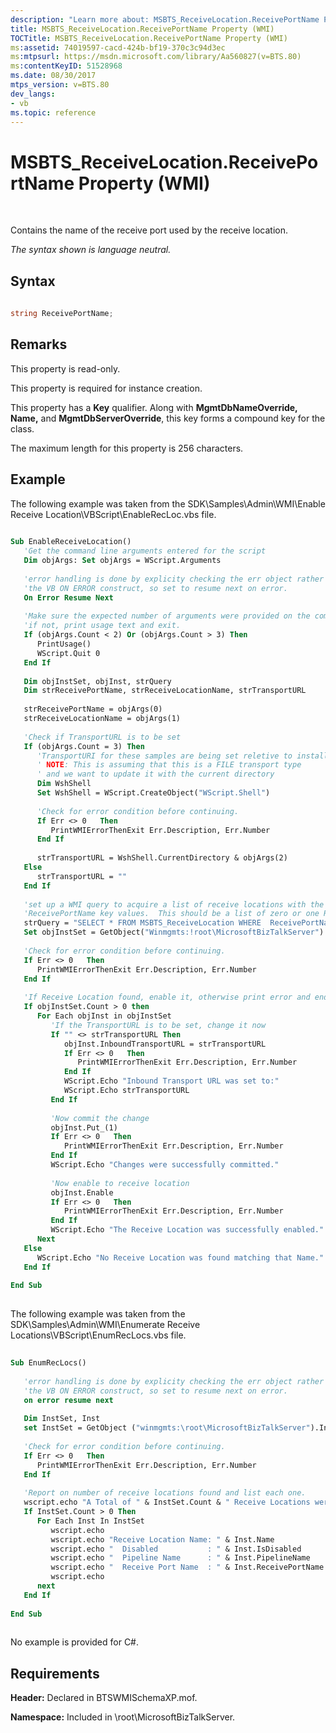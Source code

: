 ```yaml
---
description: "Learn more about: MSBTS_ReceiveLocation.ReceivePortName Property (WMI)"
title: MSBTS_ReceiveLocation.ReceivePortName Property (WMI)
TOCTitle: MSBTS_ReceiveLocation.ReceivePortName Property (WMI)
ms:assetid: 74019597-cacd-424b-bf19-370c3c94d3ec
ms:mtpsurl: https://msdn.microsoft.com/library/Aa560827(v=BTS.80)
ms:contentKeyID: 51528968
ms.date: 08/30/2017
mtps_version: v=BTS.80
dev_langs:
- vb
ms.topic: reference
---
```


# MSBTS\_ReceiveLocation.ReceivePortName Property (WMI)

 

Contains the name of the receive port used by the receive location.

*The syntax shown is language neutral.*

## Syntax

```C#
  
string ReceivePortName;  
```

## Remarks

This property is read-only.

This property is required for instance creation.

This property has a **Key** qualifier. Along with **MgmtDbNameOverride, Name,** and **MgmtDbServerOverride**, this key forms a compound key for the class.

The maximum length for this property is 256 characters.

## Example

The following example was taken from the SDK\\Samples\\Admin\\WMI\\Enable Receive Location\\VBScript\\EnableRecLoc.vbs file.

``` vb
  
Sub EnableReceiveLocation()  
   'Get the command line arguments entered for the script  
   Dim objArgs: Set objArgs = WScript.Arguments  
  
   'error handling is done by explicity checking the err object rather than using  
   'the VB ON ERROR construct, so set to resume next on error.  
   On Error Resume Next  
  
   'Make sure the expected number of arguments were provided on the command line.  
   'if not, print usage text and exit.  
   If (objArgs.Count < 2) Or (objArgs.Count > 3) Then  
      PrintUsage()  
      WScript.Quit 0  
   End If  
  
   Dim objInstSet, objInst, strQuery  
   Dim strReceivePortName, strReceiveLocationName, strTransportURL  
  
   strReceivePortName = objArgs(0)  
   strReceiveLocationName = objArgs(1)  
  
   'Check if TransportURL is to be set  
   If (objArgs.Count = 3) Then  
      'TransportURI for these samples are being set reletive to install location  
      ' NOTE: This is assuming that this is a FILE transport type  
      ' and we want to update it with the current directory  
      Dim WshShell  
      Set WshShell = WScript.CreateObject("WScript.Shell")  
  
      'Check for error condition before continuing.  
      If Err <> 0   Then  
         PrintWMIErrorThenExit Err.Description, Err.Number  
      End If  
  
      strTransportURL = WshShell.CurrentDirectory & objArgs(2)  
   Else  
      strTransportURL = ""  
   End If  
  
   'set up a WMI query to acquire a list of receive locations with the given Name and   
   'ReceivePortName key values.  This should be a list of zero or one Receive Locations.  
   strQuery = "SELECT * FROM MSBTS_ReceiveLocation WHERE  ReceivePortName =""" & strReceivePortName & """AND Name =""" & strReceiveLocationName & """"  
   Set objInstSet = GetObject("Winmgmts:!root\MicrosoftBizTalkServer").ExecQuery(strQuery)  
  
   'Check for error condition before continuing.  
   If Err <> 0   Then  
      PrintWMIErrorThenExit Err.Description, Err.Number  
   End If  
  
   'If Receive Location found, enable it, otherwise print error and end.  
   If objInstSet.Count > 0 then  
      For Each objInst in objInstSet  
         'If the TransportURL is to be set, change it now  
         If "" <> strTransportURL Then  
            objInst.InboundTransportURL = strTransportURL  
            If Err <> 0   Then  
               PrintWMIErrorThenExit Err.Description, Err.Number  
            End If  
            WScript.Echo "Inbound Transport URL was set to:"  
            WScript.Echo strTransportURL  
         End If  
  
         'Now commit the change  
         objInst.Put_(1)  
         If Err <> 0   Then  
            PrintWMIErrorThenExit Err.Description, Err.Number  
         End If  
         WScript.Echo "Changes were successfully committed."  
  
         'Now enable to receive location  
         objInst.Enable  
         If Err <> 0   Then  
            PrintWMIErrorThenExit Err.Description, Err.Number  
         End If  
         WScript.Echo "The Receive Location was successfully enabled."  
      Next  
   Else  
      WScript.Echo "No Receive Location was found matching that Name."  
   End If  
  
End Sub  
  
```

The following example was taken from the SDK\\Samples\\Admin\\WMI\\Enumerate Receive Locations\\VBScript\\EnumRecLocs.vbs file.

``` vb
  
Sub EnumRecLocs()  
  
   'error handling is done by explicity checking the err object rather than using  
   'the VB ON ERROR construct, so set to resume next on error.  
   on error resume next  
  
   Dim InstSet, Inst  
   set InstSet = GetObject ("winmgmts:\root\MicrosoftBizTalkServer").InstancesOf("MSBTS_ReceiveLocation")  
  
   'Check for error condition before continuing.  
   If Err <> 0   Then  
      PrintWMIErrorThenExit Err.Description, Err.Number  
   End If  
  
   'Report on number of receive locations found and list each one.  
   wscript.echo "A Total of " & InstSet.Count & " Receive Locations were found."  
   If InstSet.Count > 0 Then  
      For Each Inst In InstSet  
         wscript.echo  
         wscript.echo "Receive Location Name: " & Inst.Name  
         wscript.echo "  Disabled           : " & Inst.IsDisabled  
         wscript.echo "  Pipeline Name      : " & Inst.PipelineName  
         wscript.echo "  Receive Port Name  : " & Inst.ReceivePortName  
         wscript.echo  
      next  
   End If   
  
End Sub  
  
```

No example is provided for C\#.

## Requirements

**Header:** Declared in BTSWMISchemaXP.mof.

**Namespace:** Included in \\root\\MicrosoftBizTalkServer.

